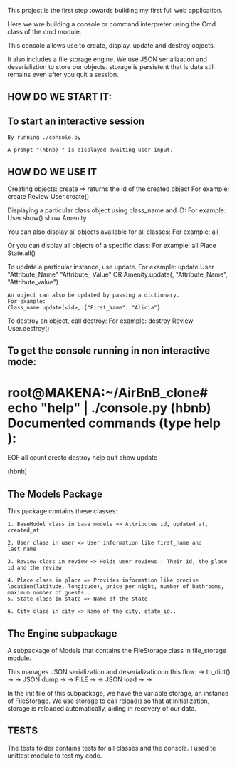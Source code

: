 This project is the first step towards building my first full web application.

Here we wre building a console or command interpreter using the Cmd class of the cmd module.

This console allows use to create, display, update and destroy objects.

It  also includes a file storage engine.
We use JSON serialization and deserializtion to store our objects.
storage is persistent that is data still remains even after you quit a session.

HOW DO WE START IT:
--------------------
To start an interactive session
--------------------------------
	By running ./console.py

	A prompt "(hbnb) " is displayed awaiting user input.

HOW DO WE USE IT
-----------------
Creating objects:
	create <ClassName> => returns the id of the created object
	For example:
	create Review
	User.create()

Displaying a particular class object using class_name and ID:
	For example:
	User.show(<id>)
	show Amenity <id>

You can also display all objects available for all classes:
	For example:
	all

Or you can display all objects of a specific class:
	For example:
	all Place
	State.all()

To update a particular instance, use update.
	For example:
	update User <id> "Attribute_Name" "Attribute_ Value"
	OR
	Amenity.update(<id>, "Attribute_Name", "Attribute_value")

	An object can also be updated by passing a dictionary.
	For example:
	Class_name.update(<id>, {"First_Name": "Alicia"}

To destroy an object, call destroy:
	For example:
	destroy Review <id>
	User.destroy(<id>)


To get the console running in non interactive mode:
------------------------------------------------------

root@MAKENA:~/AirBnB_clone# echo "help" | ./console.py
(hbnb)
Documented commands (type help <topic>):
========================================
EOF  all  count  create  destroy  help  quit  show  update

(hbnb)



The Models Package
-------------------
This package contains these classes:

	1. BaseModel class in base_models => Attributes id, updated_at, created_at

	2. User class in user => User information like first_name and last_name

	3. Review class in review => Holds user reviews : Their id, the place id and the review

	4. Place class in place => Provides information like precise location(latitude, longitude), price per night, number of bathrooms, maximum number of guests..
	5. State class in state => Name of the state
	
	6. City class in city => Name of the city, state_id..

The Engine subpackage
----------------------
A subpackage of Models that contains the FileStorage class in file_storage module.

This manages JSON serialization and deserialization in this flow: <object> -> to_dict() -> <dictionary> -> JSON dump -> <json string> -> FILE -> <json string> -> JSON load -> <dictionary> -> <object>

In the init file of this subpackage, we have the variable storage, an instance of FileStorage. We use storage to call reload() so that at initialization, storage is reloaded automatically, aiding in recovery of our data.

TESTS
-------
The tests folder contains tests for all classes and the console.
I used te unittest module to test my code.

